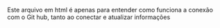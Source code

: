 Este arquivo em html é apenas para entender como funciona a conexão com o Git hub, tanto ao conectar e atualizar informações
